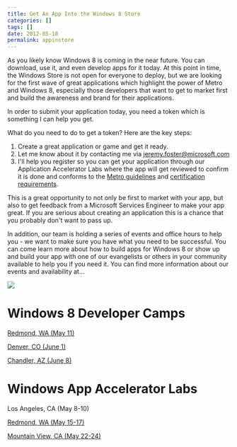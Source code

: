 ```yaml
---
title: Get An App Into the Windows 8 Store
categories: []
tags: []
date: 2012-05-10
permalink: appinstore
---
```


As you likely know Windows 8 is coming in the near future. You can download, use it, and even develop apps for it today. At this point in time, the Windows Store is not open for everyone to deploy, but we are looking for the first wave of great applications which highlight the power of Metro and Windows 8, especially those developers that want to get to market first and build the awareness and brand for their applications.
<!-- xmore -->

In order to submit your application today, you need a token which is something I can help you get.

What do you need to do to get a token? Here are the key steps:

1.  Create a great application or game and get it ready.
2.  Let me know about it by contacting me via [jeremy.foster@microsoft.com](mailto:jeremy.foster@microsoft.com)
3.  I'll help you register so you can get your application through our Application Accelerator Labs where the app will get reviewed to confirm it is done and conforms to the [Metro guidelines](http://msdn.microsoft.com/en-us/library/windows/apps/hh465424) and [certification requirements](http://msdn.microsoft.com/en-us/library/windows/apps/hh694083.aspx).

This is a great opportunity to not only be first to market with your app, but also to get feedback from a Microsoft Services Engineer to make your app great. If you are serious about creating an application this is a chance that you probably don't want to pass up.

In addition, our team is holding a series of events and office hours to help you - we want to make sure you have what you need to be successful. You can come learn more about how to build apps for Windows 8 or show up and build your app with one of our evangelists or others in your community available to help you if you need it. You can find more information about our events and availability at...

![](/files/appinstore_01.png)

# Windows 8 Developer Camps

[Redmond, WA (May 11)](http://www.microsoft.com/click/services/Redirect2.ashx?CR_CC=200090761&amp;CR_EAC=300039498)

[Denver, CO (June 1)](http://www.microsoft.com/click/services/Redirect2.ashx?CR_CC=200090761&amp;CR_EAC=300039502)

[Chandler, AZ (June 8)](http://www.microsoft.com/click/services/Redirect2.ashx?CR_CC=200090761&amp;CR_EAC=300039504)

# Windows App Accelerator Labs

Los Angeles, CA (May 8-10)

[Redmond, WA (May 15-17)](https://msevents.microsoft.com/cui/EventDetail.aspx?culture=en-US&amp;EventID=1032507920&amp;IO=JMxNB5I5wwpdm/i5/7qf2g%3d%3d)

[Mountain View, CA (May 22-24)](https://msevents.microsoft.com/cui/EventDetail.aspx?culture=en-US&amp;EventID=1032507921&amp;IO=JMxNB5I5wwoSznz3qP9Szg%3d%3d)